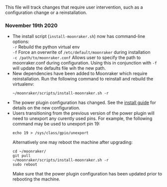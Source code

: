 This file will track changes that require user intervention,
such as a configuration change or a reinstallation.

### November 19th 2020
- The install script (`install-moonraker.sh`) now has command-line
  options:\
  `-r`   Rebuild the python virtual env\
  `-f`   Force an overwrite of `/etc/default/moonraker` during installation\
  `-c /path/to/moonraker.conf`    Allows user to specify the path to
  moonraker.conf during configuration.  Using this in conjunction with `-f`
  will update the defaults file wih the new path.
- New dependencies have been added to Moonraker which require reinstallation.
  Run the following command to reinstall and rebuild the virtualenv:
  ```
  ~/moonraker/scripts/install-moonraker.sh -r
  ```
- The power plugin configuration has changed.  See the
  [install guide](installation.md#power-control-plugin) for
  details on the new configuration.
- Users transitioning from the previous version of the power plugin will need
  to unexport any curently used pins.  For example, the following command
  may be used to unexport pin 19:
  ```
  echo 19 > /sys/class/gpio/unexport
  ```
  Alternatively one may reboot the machine after upgrading:
  ```
  cd ~/moonraker/
  git pull
  ~/moonraker/scripts/install-moonraker.sh -r
  sudo reboot
  ```
  Make sure that the power plugin configuration has been updated prior
  to rebooting the machine.
